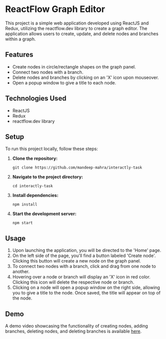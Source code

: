 # ReactFlow Graph Editor

This project is a simple web application developed using ReactJS and Redux, utilizing the reactflow.dev library to create a graph editor. The application allows users to create, update, and delete nodes and branches within a graph.

## Features

- Create nodes in circle/rectangle shapes on the graph panel.
- Connect two nodes with a branch.
- Delete nodes and branches by clicking on an 'X' icon upon mouseover.
- Open a popup window to give a title to each node.

## Technologies Used

- ReactJS
- Redux
- reactflow.dev library

## Setup

To run this project locally, follow these steps:

1. **Clone the repository:**

    ```
    git clone https://github.com/mandeep-mahra/interactly-task
    ```

2. **Navigate to the project directory:**

    ```
    cd interactly-task
    ```

3. **Install dependencies:**

    ```
    npm install
    ```

4. **Start the development server:**

    ```
    npm start
    ```

## Usage

1. Upon launching the application, you will be directed to the 'Home' page.
2. On the left side of the page, you'll find a button labeled 'Create node'. Clicking this button will create a new node on the graph panel.
3. To connect two nodes with a branch, click and drag from one node to another.
4. Hovering over a node or branch will display an 'X' icon in red color. Clicking this icon will delete the respective node or branch.
5. Clicking on a node will open a popup window on the right side, allowing you to give a title to the node. Once saved, the title will appear on top of the node.

## Demo

A demo video showcasing the functionality of creating nodes, adding branches, deleting nodes, and deleting branches is available [here](https://www.loom.com/share/9aa3e3c0252c414490098f0f97da574e?sid=f8d1d76c-7eef-4a17-81d2-3b5b980d7595).


